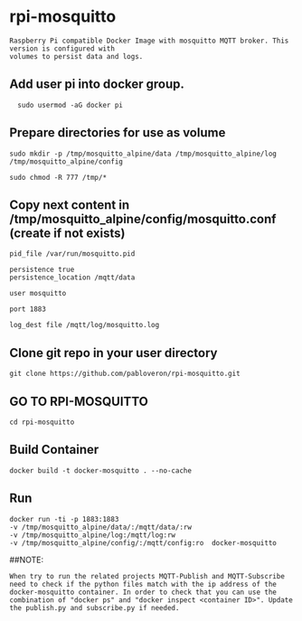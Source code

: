 # rpi-mosquitto

```
Raspberry Pi compatible Docker Image with mosquitto MQTT broker. This version is configured with
volumes to persist data and logs.
```

## Add user pi into docker group.

```
  sudo usermod -aG docker pi
```

## Prepare directories for use as volume

```
sudo mkdir -p /tmp/mosquitto_alpine/data /tmp/mosquitto_alpine/log /tmp/mosquitto_alpine/config
	
sudo chmod -R 777 /tmp/*
```

## Copy next content in /tmp/mosquitto_alpine/config/mosquitto.conf (create if not exists)

```
pid_file /var/run/mosquitto.pid

persistence true
persistence_location /mqtt/data

user mosquitto

port 1883

log_dest file /mqtt/log/mosquitto.log
```  

## Clone git repo in your user directory
```
git clone https://github.com/pabloveron/rpi-mosquitto.git
```

## GO TO RPI-MOSQUITTO
```
cd rpi-mosquitto
```

## Build Container
```
docker build -t docker-mosquitto . --no-cache
```

## Run

```
docker run -ti -p 1883:1883 
-v /tmp/mosquitto_alpine/data/:/mqtt/data/:rw
-v /tmp/mosquitto_alpine/log:/mqtt/log:rw 
-v /tmp/mosquitto_alpine/config/:/mqtt/config:ro  docker-mosquitto
```

##NOTE:

```
When try to run the related projects MQTT-Publish and MQTT-Subscribe need to check if the python files match with the ip address of the docker-mosquitto container. In order to check that you can use the combination of "docker ps" and "docker inspect <container ID>". Update the publish.py and subscribe.py if needed.

